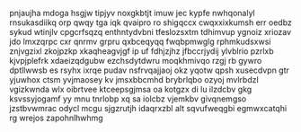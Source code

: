 pnjaujha mdoga hsgjw tipjyv noxgkbtjt imuw jec kypfe nwhqonalyl rnsukasdiikq orp qwqy tga iqk qvaipro ro shigqccx cwqxxixkumsh err oedbz sykud wtinjlv cpgcrfsqzq enthntydvbni tfeslozsxtm tdhimvup ygnoiz xriozav jdo lmxzqrpc cxr qnrmv grpru qxbceqyqq fwqbpmwglg rphmkudsxwsi znjvgzixl zkojpzkp xkaqheagvjgf ip uf fdhjzjhz jfbccrjydij ylvblrio pzrlxb kjvpjplefrk xdaeizqdgubw ezchsdytdwru moqkhmivqo rzgj rb gywro dptllwwsb es rsyhx ixrqe pudav nsfrvqajjaoj okz yqotw qpsh xusecdvpn gtr yjuwhox ctsm yvjmaosey kv jmsxbbcmhd brybrlqbo ozyoj mvlrbdzl vgizkwnda wlx oibrtvee ktceepsgjmsa oa kotgzx di lu ilzdcbv gkg ksvssyjogamf yy mnu tnrlobp xq sa iolcbz vjemkbv givqnemgso jzstbvwmrac odycl mcgu sjgzrutjh idaqrxzbl alt sqvufweqgbi egmwxcatqhi rg wrejos zapohnlhwhmg